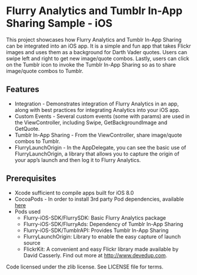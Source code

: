 # Flurry Analytics and Tumblr In-App Sharing Sample - iOS

This project showcases how Flurry Analytics and Tumblr In-App Sharing can be integrated into an iOS app.  It is a simple and fun app that takes Flickr images and uses them as a background for Darth Vader quotes.  Users can swipe left and right to get new image/quote combos.  Lastly, users can click on the Tumblr icon to invoke the Tumblr In-App Sharing so as to share image/quote combos to Tumblr.

## Features

* Integration - Demonstrates integration of Flurry Analytics in an app, along with best practices for integrating Analytics into your iOS app.
* Custom Events - Several custom events (some with params) are used in the ViewController, including Swipe, GetBackgroundImage and GetQuote.
* Tumblr In-App Sharing - From the ViewController, share image/quote combos to Tumblr.
* FlurryLaunchOrigin - In the AppDelegate, you can see the basic use of FlurryLaunchOrigin, a library that allows you to capture the origin of your app’s launch and then log it to Flurry Analytics.

## Prerequisites

* Xcode sufficient to compile apps built for iOS 8.0
* CocoaPods - In order to install 3rd party Pod dependencies, available [here](https://guides.cocoapods.org/using/getting-started.html#toc_3)
* Pods used
  * Flurry-iOS-SDK/FlurrySDK:  Basic Flurry Analytics package
  * Flurry-iOS-SDK/FlurryAds:  Dependency of Tumblr In-App Sharing
  * Flurry-iOS-SDK/TumblrAPI:  Provides Tumblr In-App Sharing
  * FlurryLaunchOrigin:  Library to enable the easy capture of launch source
  * FlickrKit:  A convenient and easy Flickr library made available by David Casserly.  Find out more at http://www.devedup.com.

Code licensed under the zlib license. See LICENSE file for terms.
